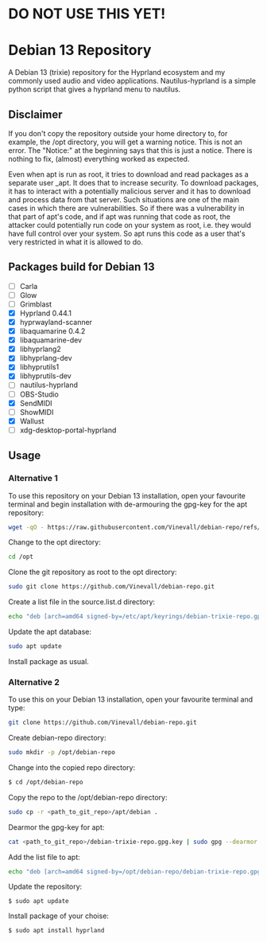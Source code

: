 # DO NOT USE THIS YET!


# Debian 13 Repository
A Debian 13 (trixie) repository for the Hyprland ecosystem and my commonly used audio and video applications.
Nautilus-hyprland is a simple python script that gives a hyprland menu to nautilus.


## Disclaimer
If you don't copy the repository outside your home directory to, for example, the /opt directory, you will get a warning notice.
This is not an error. The "Notice:" at the beginning says that this is just a notice. There is nothing to fix, (almost) everything worked as expected.

Even when apt is run as root, it tries to download and read packages as a separate user _apt. It does that to increase security. To download packages, it has to interact with a potentially malicious server and it has to download and process data from that server. Such situations are one of the main cases in which there are vulnerabilities. So if there was a vulnerability in that part of apt's code, and if apt was running that code as root, the attacker could potentially run code on your system as root, i.e. they would have full control over your system. So apt runs this code as a user that's very restricted in what it is allowed to do.

## Packages build for Debian 13
- [ ] Carla
- [ ] Glow
- [ ] Grimblast
- [x] Hyprland 0.44.1
- [x] hyprwayland-scanner
- [x] libaquamarine 0.4.2
- [x] libaquamarine-dev
- [x] libhyprlang2
- [x] libhyprlang-dev
- [x] libhyprutils1
- [x] libhyprutils-dev
- [ ] nautilus-hyprland
- [ ] OBS-Studio
- [x] SendMIDI
- [ ] ShowMIDI
- [x] Wallust
- [ ] xdg-desktop-portal-hyprland

## Usage

### Alternative 1
To use this repository on your Debian 13 installation, open your favourite terminal and begin installation with de-armouring the gpg-key for the apt repository:

```bash
wget -qO - https://raw.githubusercontent.com/Vinevall/debian-repo/refs/heads/main/debian-trixie-repo.gpg.key | sudo gpg --dearmor -o /etc/apt/keyrings/debian-trixie-repo.gpg
```

Change to the opt directory:
```bash
cd /opt
```

Clone the git repository as root to the opt directory:
```bash 
sudo git clone https://github.com/Vinevall/debian-repo.git
```

Create a list file in the source.list.d directory:
```bash 
echo "deb [arch=amd64 signed-by=/etc/apt/keyrings/debian-trixie-repo.gpg] file:/opt/debian-repo/apt/debian trixie main" | sudo tee /etc/apt/sources.list.d/trixi-hyprland_and_media.list > /dev/null
```

Update the apt database:
```bash
sudo apt update
```

Install package as usual.

### Alternative 2
To use this on your Debian 13 installation, open your favourite terminal and type:

```bash 
git clone https://github.com/Vinevall/debian-repo.git
```

Create debian-repo directory:

```bash
sudo mkdir -p /opt/debian-repo
```

Change into the copied repo directory:

```bash
$ cd /opt/debian-repo
```

Copy the repo to the /opt/debian-repo directory:

```bash
sudo cp -r <path_to_git_repo>/apt/debian .
```

Dearmor the gpg-key for apt:

```bash
cat <path_to_git_repo>/debian-trixie-repo.gpg.key | sudo gpg --dearmor -o /opt/debian-repo/debian-trixie-repo.gpg
```

Add the list file to apt:

```bash 
echo "deb [arch=amd64 signed-by=/opt/debian-repo/debian-trixie-repo.gpg] file:/opt/debian-repo/debian trixie main" | sudo tee /etc/apt/sources.list.d/trixi-hyprland_and_media.list > /dev/null
```

Update the repository:

`$ sudo apt update`

Install package of your choise:

`$ sudo apt install hyprland`
